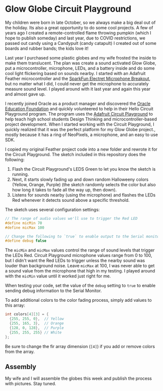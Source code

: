 # Glow Globe Circuit Playground

My children were born in late October, so we always make a big deal out of the holiday. Its also a great opportunity to do some cool projects. A few of years ago I created a remote-controlled flame throwing pumpkin (which I hope to publish someday) and last year, due to COVID restrictions, we passed out candy using a Candypult (candy catapult) I created out of some boards and rubber bands; the kids love it!

Last year I purchased some plastic globes and my wife frosted the inside to make them translucent. The plan was create a sound activated Glow Globe, put a microcontroller, microphone, LEDs, and a battery inside and do some cool light flickering based on sounds nearby. I started with an Adafruit Feather microcontroller and the [SparkFun Electret Microphone Breakout](https://www.sparkfun.com/products/12758), but no matter what I did, I could never get the microphone to accurately measure sound level. I played around with it last year and again this year and almost gave up.

I recently joined Oracle as a product manager and discovered the [Oracle Education Foundation](https://oraclefoundation.org/index.html) and quickly volunteered to help in their Hello Circuit Playground program. The program uses the [Adafruit Circuit Playground](https://learn.adafruit.com/introducing-circuit-playground/overview) to help teach high school students Design Thinking and microcontroller-based project development. When I started working with the Circuit Playground, I quickly realized that it was the perfect platform for my Glow Globe project., mostly because it has a ring of NeoPixels, a microphone, and an easy to use SDK.

I copied my original Feather project code into a new folder and rewrote it for the Circuit Playground. The sketch included in this repository does the following:

1. Flash the Circuit Playground's LEDS Green to let you know the sketch is running. 
2. Next, it starts slowly fading up and down random Halloweeny colors (Yellow, Orange, Purple) (the sketch randomly selects the color but also how long it takes to fade all the way up, then down).
3. Listens for sounds nearby (using the microphone) and flashes the LEDs Red whenever it detects sound above a specific threshold.

The sketch uses several configuration settings:

```c
// The range of audio values we'll use to trigger the Red LED
#define micMin 70
#define micMax 100

// Change the following to `true` to enable output to the Serial monitor
#define debug false
```

The `micMin` and `micMax` values control the range of sound levels that trigger the LEDs Red. Circuit Playground microphone values range from 0 to 100, but I didn't want the Red LEDs to trigger unless the nearby sound was louder than background noise. Leave `micMax` at 100, I was never able to get a sound value from the microphone that high in my testing. I played around with the `micMin` value until it worked just right for me.

When testing your code, set the value of the `debug` setting to `true` to enable sending debug information to the Serial Monitor.

To add additional colors to the color fading process, simply add values to this array:

```c
int colors[4][3] = {
  {255, 255, 0},  // Yellow
  {255, 165, 3},  // Orange
  {128, 0, 128},  // Purple
  {255, 255, 255} // White
};
```

Be sure to change the fir array dimension (`[4]`) if you add or remove colors from the array.

## Assembly

My wife and I will assemble the globes this week and publish the process with pictures. Stay tuned.
